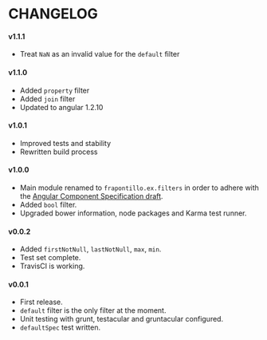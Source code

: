 CHANGELOG
=========

#### v1.1.1

- Treat `NaN` as an invalid value for the `default` filter

#### v1.1.0

- Added `property` filter
- Added `join` filter
- Updated to angular 1.2.10

#### v1.0.1

- Improved tests and stability
- Rewritten build process

#### v1.0.0

- Main module renamed to `frapontillo.ex.filters` in order to adhere with the [Angular Component Specification draft](https://github.com/PascalPrecht/angular-component-spec).
- Added `bool` filter.
- Upgraded bower information, node packages and Karma test runner.

#### v0.0.2

- Added `firstNotNull`, `lastNotNull`, `max`, `min`.
- Test set complete.
- TravisCI is working.

#### v0.0.1

- First release.
- `default` filter is the only filter at the moment.
- Unit testing with grunt, testacular and gruntacular configured.
- `defaultSpec` test written.